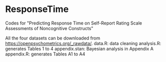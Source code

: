 # ResponseTime
Codes for "Predicting Response Time on Self-Report Rating Scale Assessments of Noncognitive Constructs"

All the four datasets can be downloaded from https://openpsychometrics.org/_rawdata/.
data.R: data cleaning
analysis.R: generates Tables 1 to 4
appendix.stan: Bayesian analysis in Appendix A
appendix.R: generates Tables A1 to A4
